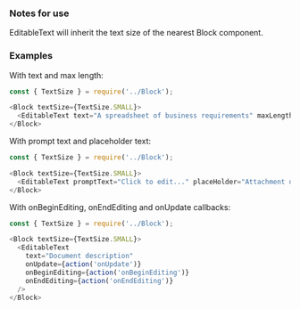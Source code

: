 ### Notes for use
EditableText will inherit the text size of the nearest Block component.

### Examples

With text and max length:

```js { "props": { "data-description": "with text and maxLength", "data-action-states": "[{\"action\":\"none\"},{\"action\":\"hover\",\"selector\":\".y-clickable\"},{\"action\":\"click\",\"selector\":\".y-clickable\"}]" } }
const { TextSize } = require('../Block');

<Block textSize={TextSize.SMALL}>
  <EditableText text="A spreadsheet of business requirements" maxLength={40} />
</Block>
```

With prompt text and placeholder text:

```js { "props": { "data-description": "with promptText and placeHolder", "data-action-states": "[{\"action\":\"none\"},{\"action\":\"hover\",\"selector\":\".y-clickable\"},{\"action\":\"click\",\"selector\":\".y-clickable\"},{\"action\":\"keyPress\",\"key\":\"Y\"}]" } }
const { TextSize } = require('../Block');

<Block textSize={TextSize.SMALL}>
  <EditableText promptText="Click to edit..." placeHolder="Attachment description" />
</Block>
```

With onBeginEditing, onEndEditing and onUpdate callbacks:

```js { "props": { "data-description": "with callbacks" } }
const { TextSize } = require('../Block');

<Block textSize={TextSize.SMALL}>
  <EditableText
    text="Document description"
    onUpdate={action('onUpdate')}
    onBeginEditing={action('onBeginEditing')}
    onEndEditing={action('onEndEditing')}
  />
</Block>
```
